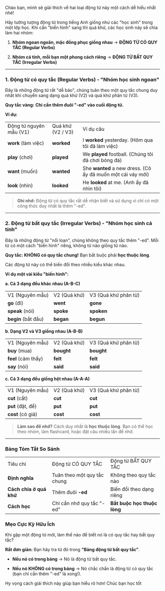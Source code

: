 Chào bạn, mình sẽ giải thích về hai loại động từ này một cách dễ hiểu nhất nhé!

Hãy tưởng tượng động từ trong tiếng Anh giống như các "học sinh" trong một lớp học. Khi cần "biến hình" sang thì quá khứ, các học sinh này sẽ chia làm hai nhóm:

1. **Nhóm ngoan ngoãn, mặc đồng phục giống nhau** -> **ĐỘNG TỪ CÓ QUY TẮC (Regular Verbs)**
    
2. **Nhóm cá tính, mỗi bạn một phong cách riêng** -> **ĐỘNG TỪ BẤT QUY TẮC (Irregular Verbs)**
    

---

### 1. Động từ có quy tắc (Regular Verbs) - "Nhóm học sinh ngoan"

Đây là những động từ rất "dễ bảo", chúng tuân theo một quy tắc chung duy nhất khi chuyển sang dạng quá khứ (V2) và quá khứ phân từ (V3).

**Quy tắc vàng:** **Chỉ cần thêm đuôi "-ed" vào cuối động từ.**

**Ví dụ:**

|   |   |   |
|---|---|---|
|Động từ nguyên mẫu (V1)|Quá khứ (V2 / V3)|Ví dụ câu|
|**work** (làm việc)|**worked**|I **worked** yesterday. (Hôm qua tôi đã làm việc)|
|**play** (chơi)|**played**|We **played** football. (Chúng tôi đã chơi bóng đá)|
|**want** (muốn)|**wanted**|She **wanted** a new dress. (Cô ấy đã muốn một cái váy mới)|
|**look** (nhìn)|**looked**|He **looked** at me. (Anh ấy đã nhìn tôi)|

> **Ghi nhớ:** Động từ có quy tắc rất dễ nhận biết và sử dụng vì chỉ có một công thức duy nhất là thêm "-ed".

---

### 2. Động từ bất quy tắc (Irregular Verbs) - "Nhóm học sinh cá tính"

Đây là những động từ "nổi loạn", chúng không theo quy tắc thêm "-ed". Mỗi từ có một cách "biến hình" riêng, không từ nào giống từ nào.

**Quy tắc:** **KHÔNG có quy tắc chung!** Bạn bắt buộc phải **học thuộc lòng**.

Các động từ này có thể biến đổi theo nhiều kiểu khác nhau.

**Ví dụ một vài kiểu "biến hình":**

**a. Cả 3 dạng đều khác nhau (A-B-C)**

|   |   |   |
|---|---|---|
|V1 (Nguyên mẫu)|V2 (Quá khứ)|V3 (Quá khứ phân từ)|
|**go** (đi)|**went**|**gone**|
|**speak** (nói)|**spoke**|**spoken**|
|**begin** (bắt đầu)|**began**|**begun**|

**b. Dạng V2 và V3 giống nhau (A-B-B)**

|   |   |   |
|---|---|---|
|V1 (Nguyên mẫu)|V2 (Quá khứ)|V3 (Quá khứ phân từ)|
|**buy** (mua)|**bought**|**bought**|
|**feel** (cảm thấy)|**felt**|**felt**|
|**say** (nói)|**said**|**said**|

**c. Cả 3 dạng đều giống hệt nhau (A-A-A)**

|   |   |   |
|---|---|---|
|V1 (Nguyên mẫu)|V2 (Quá khứ)|V3 (Quá khứ phân từ)|
|**cut** (cắt)|**cut**|**cut**|
|**put** (đặt, để)|**put**|**put**|
|**cost** (có giá)|**cost**|**cost**|

> **Làm sao để nhớ?** Cách duy nhất là **học thuộc lòng**. Bạn có thể học theo nhóm, làm flashcard, hoặc đặt câu nhiều lần để nhớ.

---

### Bảng Tóm Tắt So Sánh

|   |   |   |
|---|---|---|
|Tiêu chí|Động từ CÓ QUY TẮC|Động từ BẤT QUY TẮC|
|**Định nghĩa**|Tuân theo một quy tắc chung|Không theo quy tắc nào|
|**Cách chia ở quá khứ**|Thêm đuôi **-ed**|Biến đổi theo dạng riêng|
|**Cách học**|Chỉ cần nhớ quy tắc "-ed"|**Bắt buộc học thuộc lòng**|

### Mẹo Cực Kỳ Hữu Ích

Khi gặp một động từ mới, làm thế nào để biết nó là có quy tắc hay bất quy tắc?

**Rất đơn giản:** Bạn hãy tra từ đó trong **"Bảng động từ bất quy tắc"**.

- **Nếu nó có trong bảng** -> Nó là động từ bất quy tắc.
    
- **Nếu nó KHÔNG có trong bảng** -> Nó chắc chắn là động từ có quy tắc (bạn chỉ cần thêm "-ed" là xong!).
    

Hy vọng cách giải thích này giúp bạn hiểu rõ hơn! Chúc bạn học tốt